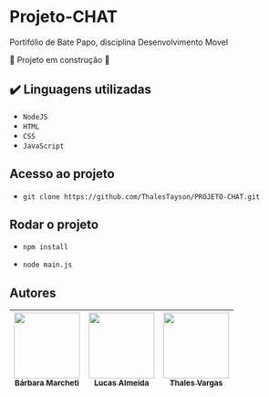 # Projeto-CHAT

Portifólio de Bate Papo, disciplina Desenvolvimento Movel


:construction: Projeto em construção :construction:

## ✔️ Linguagens utilizadas

- ``NodeJS``
- ``HTML``
- ``CSS``
- ``JavaScript``

## Acesso ao projeto

- ``git clone https://github.com/ThalesTayson/PROJETO-CHAT.git``

## Rodar o projeto

- ``npm install``

- ``node main.js``

## Autores
| [<img src="https://avatars.githubusercontent.com/u/88682522?v=4" width=115><br><sub>Bárbara Marcheti</sub>](https://github.com/Bamarcheti) |  [<img src="https://avatars.githubusercontent.com/u/64665422?v=4" width=115><br><sub>Lucas Almeida</sub>](https://github.com/LucasATS) |  [<img src="https://avatars.githubusercontent.com/u/101616134?v=4" width=115><br><sub>Thales Vargas</sub>](https://github.com/ThalesTayson) |
| :---: | :---: | :---: |

